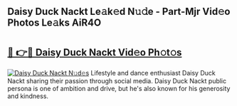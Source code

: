 ## Daisy Duck Nackt Le𝚊k𝚎d N𝚞𝚍e - Part-Mjr Vid𝚎o Photos Le𝚊ks AiR4O

# <h2><a href="http://fb7w6cc.evod.top/?m=Daisy+Duck+Nackt">🔗 👉🔴 Daisy Duck Nackt Vid𝚎o Ph𝚘t𝚘s</a></h2>

[![Daisy Duck Nackt N𝚞d𝚎s](https://i.imgur.com/8V9OHl7.gif)](http://fb7w6cc.evod.top/?m=Daisy+Duck+Nackt)
Lifestyle and dance enthusiast Daisy Duck Nackt sharing their passion through social media. Daisy Duck Nackt public persona is one of ambition and drive, but he's also known for his generosity and kindness. 
